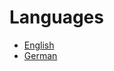 <HEAD>
<meta charset="UTF-8">
<meta name="google-site-verification" content="QHbZ-5LJ-NBS2JQ7d1EBhKvmwZGrrXLU-ZrXF0LjGBs">
</HEAD>

# Languages

* [English](en/)
* [German](de/)
